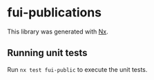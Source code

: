 # fui-publications

This library was generated with [Nx](https://nx.dev).

## Running unit tests

Run `nx test fui-public` to execute the unit tests.

